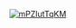 <a href="file:/private/var/folders/sk/5l863n2500v5fw7dm2ybqcc40000gn/T/15264058590264734942/build/reports/kover/html/index.html">![mPZlutTqKM](https://img.shields.io/badge/0.0-red?logo=kotlin&label=mPZlutTqKM&style=for-the-badge)</a>
